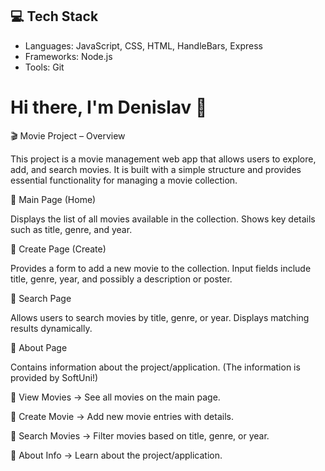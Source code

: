 ## 💻 Tech Stack
- Languages: JavaScript, CSS, HTML, HandleBars, Express
- Frameworks: Node.js
- Tools: Git

# Hi there, I'm Denislav 👋
🎬 Movie Project – Overview

This project is a movie management web app that allows users to explore, add, and search movies.
It is built with a simple structure and provides essential functionality for managing a movie collection.


📌 Main Page (Home)

  Displays the list of all movies available in the collection.
  Shows key details such as title, genre, and year.
  
  
📌 Create Page (Create)

  Provides a form to add a new movie to the collection.
  Input fields include title, genre, year, and possibly a description or poster.
  

📌 Search Page

  Allows users to search movies by title, genre, or year.
  Displays matching results dynamically.
  

📌 About Page

  Contains information about the project/application. (The information is provided by SoftUni!)
  
🔑 View Movies → See all movies on the main page.

🔑 Create Movie → Add new movie entries with details.

🔑 Search Movies → Filter movies based on title, genre, or year.

🔑 About Info → Learn about the project/application.
